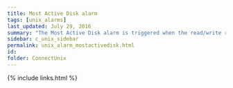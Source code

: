 ```yaml
---
title: Most Active Disk alarm
tags: [unix_alarms]
last_updated: July 29, 2016
summary: "The Most Active Disk alarm is triggered when the read/write rate of the most active disk exceeds a specified threshold."
sidebar: c_unix_sidebar
permalink: unix_alarm_mostactivedisk.html
id:
folder: ConnectUnix
---
```




{% include links.html %}
